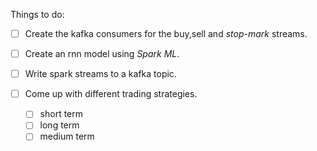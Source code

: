 Things to do:

- [ ] Create the kafka consumers for the buy,sell and _stop-mark_ streams.
- [ ] Create an rnn model using _Spark ML_.
- [ ] Write spark streams to a kafka topic.

- [ ] Come up with different trading strategies.
  - [ ] short term
  - [ ] long term
  - [ ] medium term
